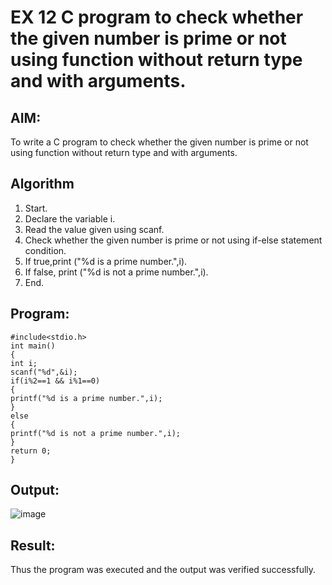 # EX 12 C program to check whether the given number is prime or not using function without return type and with arguments.
 
## AIM:
To write a C program to check whether the given number is prime or not using function without return type and with arguments.

## Algorithm
1. Start.
2. Declare the variable i.
3. Read the value given using scanf.
4. Check whether the given number is prime or not using if-else statement condition.
5. If true,print ("%d is a prime number.",i).
6. If false, print ("%d is not a prime number.",i).
7. End. 

## Program:
```
#include<stdio.h> 
int main()
{
int i; 
scanf("%d",&i);
if(i%2==1 && i%1==0)
{
printf("%d is a prime number.",i);
}
else
{
printf("%d is not a prime number.",i);
}
return 0;
}

```

## Output:
![image](https://github.com/user-attachments/assets/4f05a03d-26a7-4d36-8366-645271605a3f)



## Result:
Thus the program was executed and the output was verified successfully.
